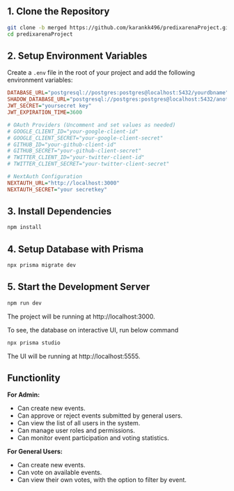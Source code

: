 ## 1. Clone the Repository

```bash
git clone -b merged https://github.com/karankk496/predixarenaProject.git
cd predixarenaProject
```
## 2. Setup Environment Variables

Create a `.env` file in the root of your project and add the following environment variables:

```ini
DATABASE_URL="postgresql://postgres:postgres@localhost:5432/yourdbname"
SHADOW_DATABASE_URL="postgresql://postgres:postgres@localhost:5432/anotherdbnameforbackup"
JWT_SECRET="yoursecret key"
JWT_EXPIRATION_TIME=3600

# OAuth Providers (Uncomment and set values as needed)
# GOOGLE_CLIENT_ID="your-google-client-id"
# GOOGLE_CLIENT_SECRET="your-google-client-secret"
# GITHUB_ID="your-github-client-id"
# GITHUB_SECRET="your-github-client-secret"
# TWITTER_CLIENT_ID="your-twitter-client-id"
# TWITTER_CLIENT_SECRET="your-twitter-client-secret"

# NextAuth Configuration
NEXTAUTH_URL="http://localhost:3000"
NEXTAUTH_SECRET="your secretkey"
```
## 3. Install Dependencies

```bash
npm install
```
## 4. Setup Database with Prisma

```bash
npx prisma migrate dev 
```
## 5. Start the Development Server

```bash
npm run dev
```
The project will be running at http://localhost:3000.

To see, the database on interactive UI, run below command

```bash
npx prisma studio
```
The UI will be running at http://localhost:5555.

## Functionlity

**For Admin:**  
- Can create new events.  
- Can approve or reject events submitted by general users.  
- Can view the list of all users in the system.  
- Can manage user roles and permissions.  
- Can monitor event participation and voting statistics.  

**For General Users:**  
- Can create new events.  
- Can vote on available events.  
- Can view their own votes, with the option to filter by event.  


